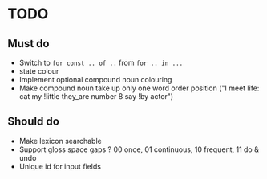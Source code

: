 # TODO

## Must do
- Switch to `for const .. of ..` from `for .. in ...`
- state colour
- Implement optional compound noun colouring
- Make compound noun take up only one word order position ("I meet life: cat my !little they_are number 8 say !by actor")

## Should do
- Make lexicon searchable
- Support gloss space gaps
? 00 once, 01 continuous, 10 frequent, 11 do & undo
- Unique id for input fields
